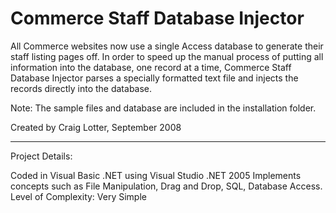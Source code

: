 Commerce Staff Database Injector
================================

All Commerce websites now use a single Access database to generate their staff listing pages off. In order to speed up the manual process of putting all information into the database, one record at a time, Commerce Staff Database Injector parses a specially formatted text file and injects the records directly into the database.

Note: The sample files and database are included in the installation folder.

Created by Craig Lotter, September 2008

*********************************

Project Details:

Coded in Visual Basic .NET using Visual Studio .NET 2005
Implements concepts such as File Manipulation, Drag and Drop, SQL, Database Access.
Level of Complexity: Very Simple
